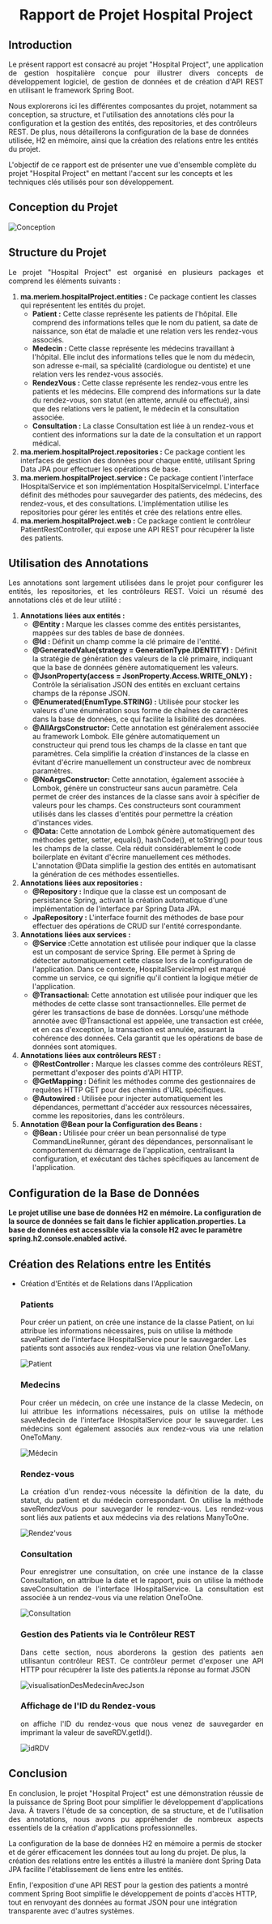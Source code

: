 <h1 style="text-align: center;">Rapport de Projet Hospital Project</h1>
<h2>Introduction</h2>
<p style="text-align: justify; text-justify: inter-word;">Le présent rapport est consacré au projet 
"Hospital Project", une application de gestion
hospitalière conçue pour illustrer divers concepts de développement logiciel,
de gestion de données et de création d'API REST en utilisant le framework Spring Boot.
<br>

Nous explorerons ici les différentes composantes du projet, notamment sa conception, 
sa structure, et l'utilisation des annotations clés pour la configuration et la gestion 
des entités, des repositories, et des contrôleurs REST. De plus, nous détaillerons la 
configuration de la base de données utilisée, H2 en mémoire, ainsi que la création des 
relations entre les entités du projet.

L'objectif de ce rapport est de présenter une vue d'ensemble complète du projet 
"Hospital Project" en mettant l'accent sur les concepts et les techniques clés utilisés 
pour son développement.</p>
<h2>Conception du Projet</h2>
<img src="captures/conception.PNG" alt="Conception">
<h2>Structure du Projet</h2>
<p style="text-align: justify; text-justify: inter-word;">Le projet "Hospital Project" est organisé en plusieurs packages et comprend les éléments suivants :</p>
<ol>
  <li><strong>ma.meriem.hospitalProject.entities :</strong>
    Ce package contient les classes qui représentent les entités du projet.
    <ul>
      <li><strong>Patient :</strong> Cette classe représente les patients de l'hôpital. Elle comprend des informations telles que le nom du patient, sa date de naissance, son état de maladie et une relation vers les rendez-vous associés.</li>
      <li><strong>Medecin :</strong> Cette classe représente les médecins travaillant à l'hôpital. Elle inclut des informations telles que le nom du médecin, son adresse e-mail, sa spécialité (cardiologue ou dentiste) et une relation vers les rendez-vous associés.</li>
      <li><strong>RendezVous :</strong> Cette classe représente les rendez-vous entre les patients et les médecins. Elle comprend des informations sur la date du rendez-vous, son statut (en attente, annulé ou effectué), ainsi que des relations vers le patient, le médecin et la consultation associée.</li>
      <li><strong>Consultation :</strong> La classe Consultation est liée à un rendez-vous et contient des informations sur la date de la consultation et un rapport médical.</li>
    </ul>
  </li>

  <li><strong>ma.meriem.hospitalProject.repositories :</strong>
    Ce package contient les interfaces de gestion des données pour chaque entité, utilisant Spring Data JPA pour effectuer les opérations de base.
  </li>

  <li><strong>ma.meriem.hospitalProject.service :</strong> Ce package contient l'interface IHospitalService et son implémentation HospitalServiceImpl. L'interface définit des méthodes pour sauvegarder des patients, des médecins, des rendez-vous, et des consultations. L'implémentation utilise les repositories pour gérer les entités et crée des relations entre elles.</li>

  <li><strong>ma.meriem.hospitalProject.web :</strong> Ce package contient le contrôleur PatientRestController, qui expose une API REST pour récupérer la liste des patients.</li>
</ol>

<h2>Utilisation des Annotations</h2>
<p style="text-align: justify; text-justify: inter-word;" >Les annotations sont largement utilisées dans le projet pour configurer les entités, les repositories, et les contrôleurs REST. Voici un résumé des annotations clés et de leur utilité :</p>
<ol>
  <li><strong>Annotations liées aux entités :</strong>
    <ul>
      <li><strong>@Entity :</strong> Marque les classes comme des entités persistantes, mappées sur des tables de base de données.</li>
      <li><strong>@Id :</strong> Définit un champ comme la clé primaire de l'entité.</li>
      <li><strong>@GeneratedValue(strategy = GenerationType.IDENTITY) :</strong> Définit la stratégie de génération des valeurs de la clé primaire, indiquant que la base de données génère automatiquement les valeurs.</li>
      <li><strong>@JsonProperty(access = JsonProperty.Access.WRITE_ONLY) :</strong> Contrôle la sérialisation JSON des entités en excluant certains champs de la réponse JSON.</li>
      <li><strong>@Enumerated(EnumType.STRING) :</strong> Utilisée pour stocker 
les valeurs d'une énumération sous forme de chaînes de caractères dans la base
de données, ce qui facilite la lisibilité des données.</li>
<li><strong>@AllArgsConstructor:</strong> Cette annotation est généralement associée au framework Lombok. 
 Elle génère automatiquement un constructeur qui prend tous les champs 
 de la classe en tant que paramètres. Cela simplifie la création d'instances de
 la classe en évitant d'écrire manuellement 
 un constructeur avec de nombreux paramètres.</li>
<li><strong>@NoArgsConstructor:</strong> Cette annotation, également associée à Lombok, génère
un constructeur sans aucun paramètre. Cela permet de créer des instances de la classe sans avoir 
à spécifier de valeurs pour les champs. Ces constructeurs sont couramment utilisés dans les 
classes d'entités pour permettre la création d'instances vides.
</li>
<li><strong>@Data:</strong>  Cette annotation de Lombok génère automatiquement des méthodes
getter, setter, equals(), hashCode(), et toString() pour tous les champs de la classe. Cela réduit
considérablement le code boilerplate en évitant d'écrire manuellement ces méthodes. 
L'annotation @Data simplifie la gestion des entités en automatisant la génération de ces
méthodes essentielles.
</li>
</ul>
  </li>

  <li><strong>Annotations liées aux repositories :</strong>
    <ul>
      <li><strong>@Repository :</strong> Indique que la classe est un composant de persistance Spring, activant la création automatique d'une implémentation de l'interface par Spring Data JPA.</li>
      <li><strong>JpaRepository :</strong> L'interface fournit des méthodes de base pour effectuer des opérations de CRUD sur l'entité correspondante.</li>
    </ul>
  </li>
<li><strong>Annotations liées aux services :</strong>
    <ul>
      <li><strong>@Service :</strong>Cette annotation est utilisée pour indiquer que la classe est un composant de service Spring. Elle permet à Spring de détecter automatiquement cette classe lors de la configuration de l'application. Dans ce contexte, HospitalServiceImpl est marqué comme un service, ce qui signifie qu'il contient la logique métier de l'application.</li>
      <li><strong>@Transactional:</strong> Cette annotation est utilisée pour indiquer que les méthodes de cette classe sont transactionnelles. Elle permet de gérer les transactions de base de données. Lorsqu'une méthode annotée avec @Transactional est appelée, une transaction est créée, et en cas d'exception, la transaction est annulée, assurant la cohérence des données. Cela garantit que les opérations de base de données sont atomiques.</li>
    </ul>
  </li>

  <li><strong>Annotations liées aux contrôleurs REST :</strong>
    <ul>
      <li><strong>@RestController :</strong> Marque les classes comme des contrôleurs REST, permettant d'exposer des points d'API HTTP.</li>
      <li><strong>@GetMapping :</strong> Définit les méthodes comme des gestionnaires de requêtes HTTP GET pour des chemins d'URL spécifiques.</li>
      <li><strong>@Autowired :</strong> Utilisée pour injecter automatiquement les dépendances, permettant d'accéder aux ressources nécessaires, comme les repositories, dans les contrôleurs.</li>
    </ul>
  </li>

  <li><strong>Annotation @Bean pour la Configuration des Beans :</strong>
    <ul>
      <li><strong>@Bean :</strong> Utilisée pour créer un bean personnalisé de type CommandLineRunner, gérant des dépendances, personnalisant le comportement du démarrage de l'application, centralisant la configuration, et exécutant des tâches spécifiques au lancement de l'application.</li>
    </ul>
  </li>
</ol>
<h2>Configuration de la Base de Données</h2>
<b>Le projet utilise une base de données H2 en mémoire. La configuration de la source de données se fait dans le fichier application.properties. La base de données est accessible via la console H2 avec le paramètre spring.h2.console.enabled activé.</b>
<h2>Création des Relations entre les Entités</h2>

<ul>
<li> Création d'Entités et de Relations dans l'Application </li>
<h3>Patients</h3>
<p>Pour créer un patient, on crée une instance de la classe Patient, on lui attribue les informations nécessaires, puis on utilise la méthode savePatient de l'interface IHospitalService pour le sauvegarder. Les patients sont associés aux rendez-vous via une relation OneToMany.</p>
<img src="captures/patient_db.PNG" alt="Patient">
<h3>Medecins</h3>
<p style="text-align: justify; text-justify: inter-word;">Pour créer un médecin, on crée une instance de la classe Medecin, on lui attribue les informations nécessaires, puis on utilise la méthode saveMedecin de l'interface IHospitalService pour le sauvegarder. Les médecins sont également associés aux rendez-vous via une relation OneToMany.</p>
<img src="captures/medecin_db.PNG" alt="Médecin">
<h3>Rendez-vous</h3>
<p style="text-align: justify; text-justify: inter-word;">La création d'un rendez-vous nécessite la définition de la date, du statut, du patient et du médecin correspondant. On utilise la méthode saveRendezVous pour sauvegarder le rendez-vous. Les rendez-vous sont liés aux patients et aux médecins via des relations ManyToOne.</p>
<img src="captures/rendez_vous_db.PNG" alt="Rendez'vous">
<h3>Consultation</h3>
<p style="text-align: justify; text-justify: inter-word;">Pour enregistrer une consultation, on crée une instance de la classe Consultation, on attribue la date et le rapport, puis on utilise la méthode saveConsultation de l'interface IHospitalService. La consultation est associée à un rendez-vous via une relation OneToOne.</p>
<img src="captures/consultaion.PNG" alt="Consultation">
<h3>Gestion des Patients via le Contrôleur REST</h3>
<p style="text-align: justify; text-justify: inter-word;">Dans cette section, nous aborderons la gestion des 
patients aen utilisantun contrôleur REST. Ce contrôleur permet d'exposer une API HTTP pour récupérer la
liste des patients.la réponse au format JSON</p>
<img src="captures/visualisationDesMedecinAvecJson.PNG" alt="visualisationDesMedecinAvecJson">
<h3>Affichage de l'ID du Rendez-vous</h3>
<p style="text-align: justify; text-justify: inter-word;"> on affiche l'ID du rendez-vous que nous venez de sauvegarder en imprimant la valeur de saveRDV.getId(). </p>
<img src="captures/idRDV.PNG" alt="idRDV">
</ul>
<h2>Conclusion</h2>
<p style="text-align: justify; text-justify: inter-word;">En conclusion, le projet "Hospital Project" est une démonstration réussie de
la puissance de Spring Boot pour simplifier le développement d'applications Java.
À travers l'étude de sa conception, de sa structure,
et de l'utilisation des annotations, nous avons pu 
appréhender de nombreux aspects essentiels de la création d'applications professionnelles.<br>

La configuration de la base de données H2 en mémoire a permis de stocker et de gérer
efficacement les données tout au long du projet. De plus, la création des relations entre
les entités a illustré la manière dont Spring Data JPA facilite l'établissement de liens
entre les entités.<br>

Enfin, l'exposition d'une API REST pour la gestion des patients a montré comment Spring Boot simplifie le développement de points d'accès HTTP, tout en renvoyant des données au format JSON pour une intégration transparente avec d'autres systèmes.</p>


